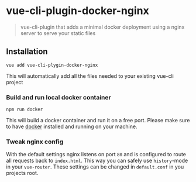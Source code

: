 # vue-cli-plugin-docker-nginx

> vue-cli-plugin that adds a minimal docker deployment using a nginx server to serve your static files

## Installation

```
vue add vue-cli-plygin-docker-nginx
```

This will automatically add all the files needed to your existing vue-cli project

### Build and run local docker container

```
npm run docker
```

This will build a docker container and run it on a free port. Please make sure to have [docker](https://docs.docker.com/install/) installed and running on your machine.

### Tweak nginx config

With the default settings nginx listens on port `80` and is configured to route all requests back to `index.html`. This way you can safely use `history`-mode in your `vue-router`. These settings can be changed in `default.conf` in you projects root.
